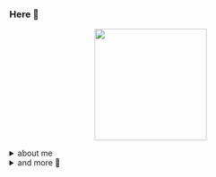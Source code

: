 ### Here 🧷

<p align="center">
<img  align="center" src="https://github.com/wnatanmq/wnatanmq/assets/42272030/11aa5f6c-686f-46ca-b48c-3ebd9f941508" width="200" />
</p>


<details>
    <summary>
        about me
    </summary>

## What I do

I'm python developer for AWS technologies. More stuffs i do, is for private projects.

## Tecnologies i worked

[[ELASTIC SEARCH][DYNAMODB][ECS][EKS][DJANGO][PYSPARK][HADOOP][KAFKA][SQS]]

## Why you will like to work with me

- I'm a good learner, and i like to make a good question
- I used to work with a complex and large system
- I used to discuss architecture and planning a development and implementation

## My favorite context

In my road development, i work i a lot of contexts, but the my favorites is :
- Finantials context, with a lot pipelines and queues
- Educationals context, with a lot data for generate informations, as scheduled services


    
</details>
<details>
    <summary>
        and more 💽
    </summary>


```bash
> cat /opt/github/wnatanmq/wnatanmq/server-lang \
    | grep -e expert -e near-expert -e loved
```
```
python version>=2.11 expert loved
java version>=11 learner loved
golang version>=1.0 learner loved
```
```bash
> cat /opt/github/wnatanmq/wnatanmq/message-foutstide
```
```
######
Welcome visitors! Can i help U ?

topics I can help you with are :

in wnatanmq/wnatanmq/topics-help

#####
```
```bash
> cat /opt/github/wnatanmq/wnatanmq/topics-help | grep -e excited -e relaxed
```
```
architecture excited
development-practices excited
health relaxed
stoicism relaxed
```
```bash
~ > ␇
```
</details>
